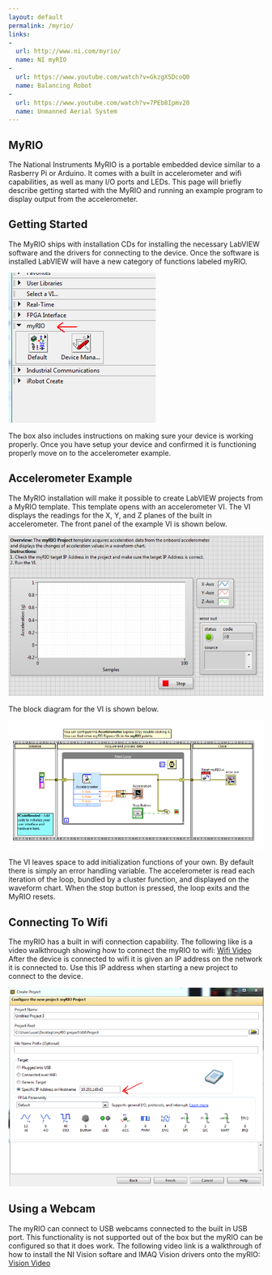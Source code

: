```yaml
---
layout: default
permalink: /myrio/
links:
-
  url: http://www.ni.com/myrio/
  name: NI myRIO
-
  url: https://www.youtube.com/watch?v=GkzgX5DcoQ0
  name: Balancing Robot
-
  url: https://www.youtube.com/watch?v=7PEb8Ipmv20
  name: Unmanned Aerial System
---
```

           
<h2 class="blog-post-title">MyRIO</h2>
<p>The National Instruments MyRIO is a portable embedded device similar to a Rasberry Pi 
or Arduino. It comes with a built in accelerometer and wifi capabilities, as well as many 
I/O ports and LEDs. This page will briefly describe getting started with the MyRIO and 
running an example program to display output from the accelerometer.</p>
<h2 class="blog-post-title">Getting Started</h2>
<p>The MyRIO ships with installation CDs for installing the necessary LabVIEW software and the 
drivers for connecting to the device. Once the software is installed LabVIEW will have 
a new category of functions labeled myRIO.</p>
<p>
<img style="max-width:100%;" src="/images/myrio_function.PNG"/>
</p>
<p>The box also includes instructions on 
making sure your device is working properly. Once you have setup your device
and confirmed it is functioning properly move on to the accelerometer example.</p>
<h2 class="blog-post-title">Accelerometer Example</h2>
<p>The MyRIO installation will make it possible to create LabVIEW projects from a MyRIO template. 
This template opens with an accelerometer VI. The VI displays the readings for the X, Y, and Z 
planes of the built in accelerometer. The front panel of the example VI is shown below.</p>
<p>
<img style="max-width:100%;" src="/images/myrio_front_end.PNG"/>
</p>
<p>
The block diagram for the VI is shown below.
</p>
<p>
<img style="max-width:100%;" src="/images/myrio_vi.PNG"/>
</p>
<p>
The VI leaves space to add initialization functions of your own. By default there is simply 
an error handling variable. The accelerometer is read each iteration of the loop, bundled 
by a cluster function, and displayed on the waveform chart. When the stop button is pressed, 
the loop exits and the MyRIO resets.
</p>
<h2 class="blog-post-title">Connecting To Wifi</h2>
<p>The myRIO has a built in wifi connection capability. The following like is a video 
walkthrough showing how to connect the myRIO to wifi: <a href="https://www.youtube.com/watch?v=ZWIcR0Wxpuk">Wifi Video</a> 
After the device is connected to wifi it is given an IP address on the network it is connected to. Use this IP address 
when starting a new project to connect to the device.</p>
<p>
<img style="max-width:100%" src="/images/ip_address.PNG"/>
</p>
<h2 class="blog-post-title">Using a Webcam</h2>
<p>The myRIO can connect to USB webcams connected to the built in USB port. This functionality is not 
supported out of the box but the myRIO can be configured so that it does work. The following video link 
is a walkthrough of how to install the NI Vision softare and IMAQ Vision drivers onto the myRIO: 
<a href="https://www.youtube.com/watch?v=VwKs8xGLI2c">Vision Video</a></p>
